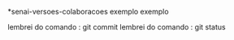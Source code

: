 *senai-versoes-colaboracoes
exemplo exemplo


lembrei do comando : git commit
lembrei do comando : git status

